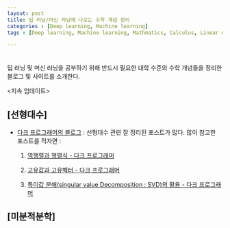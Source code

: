 ```yaml
---
layout: post
title: 딥 러닝/머신 러닝에 나오는 수학 개념 정리
categories : [Deep learning, Machine learning]
tags : [Deep learning, Machine learning, Mathmatics, Calculus, Linear Algebra]

---
```


<span style = "line-height:50%"><br></span>

딥 러닝 및 머신 러닝을 공부하기 위해 반드시 필요한 대학 수준의 수학 개념들을 정리한 블로그 및 사이트를 소개한다.

\<지속 업데이트>

## [선형대수]

- <a href = "http://darkpgmr.tistory.com/">다크 프로그래머의 블로그</a> : 선형대수 관련 잘 정리된 포스트가 많다. 많이 참고한 포스트를 적자면 :

  1) <a href = "http://darkpgmr.tistory.com/104"> 역행렬과 행렬식 - 다크 프로그래머 </a>

  2) <a href = "http://darkpgmr.tistory.com/105?category=460967">고유값과 고유벡터 - 다크 프로그래머 </a>

  3) <a href = "http://darkpgmr.tistory.com/106?category=460967">특이값 분해(singular value Decomposition : SVD)의 활용 - 다크 프로그래머 </a>


## [미분적분학]

